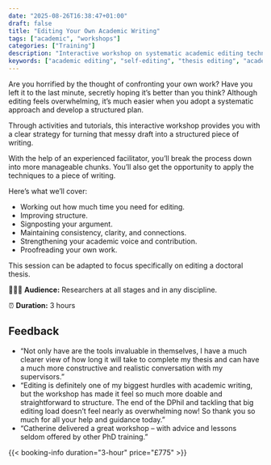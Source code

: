 ```yaml
---
date: "2025-08-26T16:38:47+01:00"
draft: false
title: "Editing Your Own Academic Writing"
tags: ["academic", "workshops"]
categories: ["Training"] 
description: "Interactive workshop on systematic academic editing techniques. Learn to transform messy drafts into structured writing through time planning, signposting, clarity improvement, and effective self-proofreading strategies."
keywords: ["academic editing", "self-editing", "thesis editing", "academic writing", "editing workshop", "writing revision", "academic proofreading", "manuscript editing", "writing clarity", "academic voice"] 
---
```


Are you horrified by the thought of confronting your own work? Have you left it to the last minute, secretly hoping it’s better than you think? Although editing feels overwhelming, it’s much easier when you adopt a systematic approach and develop a structured plan.

Through activities and tutorials, this interactive workshop provides you with a clear strategy for turning that messy draft into a structured piece of writing. 

With the help of an experienced facilitator, you’ll break the process down into more manageable chunks. You’ll also get the opportunity to apply the techniques to a piece of writing.

Here’s what we’ll cover: 

- Working out how much time you need for editing.
- Improving structure.
- Signposting your argument.
- Maintaining consistency, clarity, and connections.
- Strengthening your academic voice and contribution.
- Proofreading your own work. 

This session can be adapted to focus specifically on editing a doctoral thesis.

👩🏽‍🎓 **Audience:** Researchers at all stages and in any discipline.

⏰ **Duration:** 3 hours

## Feedback

- “Not only have are the tools invaluable in themselves, I have a much clearer view of how long it will take to complete my thesis and can have a much more constructive and realistic conversation with my supervisors.”
- “Editing is definitely one of my biggest hurdles with academic writing, but the workshop has made it feel so much more doable and straightforward to structure. The end of the DPhil and tackling that big editing load doesn’t feel nearly as overwhelming now! So thank you so much for all your help and guidance today.”
- “Catherine delivered a great workshop – with advice and lessons seldom offered by other PhD training.”

{{< booking-info duration="3-hour" price="£775" >}}